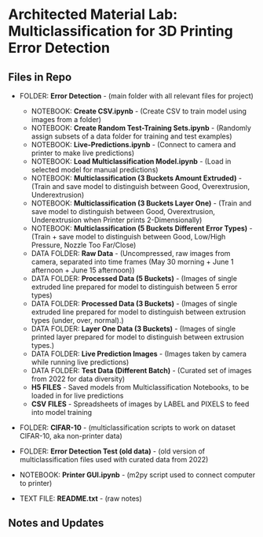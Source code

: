 # Architected Material Lab: Multiclassification for 3D Printing Error Detection 

## Files in Repo

- FOLDER: **Error Detection** - (main folder with all relevant files for project)
    - NOTEBOOK: **Create CSV.ipynb** - (Create CSV to train model using images from a folder)
    - NOTEBOOK: **Create Random Test-Training Sets.ipynb** - (Randomly assign subsets of a data folder for training and test examples)
    - NOTEBOOK: **Live-Predictions.ipynb** - (Connect to camera and printer to make live predictions)
    - NOTEBOOK: **Load Multiclassification Model.ipynb** - (Load in selected model for manual predictions)
    - NOTEBOOK: **Multiclassification (3 Buckets Amount Extruded)** - (Train and save model to distinguish between Good, Overextrusion, Underextrusion)
    - NOTEBOOK: **Multiclassification (3 Buckets Layer One)** - (Train and save model to distinguish between Good, Overextrusion, Underextrusion when Printer prints 2-Dimensionally)
    - NOTEBOOK: **Multiclassification (5 Buckets Different Error Types)** - (Train + save model to distinguish between Good, Low/High Pressure, Nozzle Too Far/Close)
    - DATA FOLDER: **Raw Data** - (Uncompressed, raw images from camera, separated into time frames (May 30 morning + June 1 afternoon + June 15 afternoon))
    - DATA FOLDER: **Processed Data (5 Buckets)** - (Images of single extruded line prepared for model to distinguish between 5 error types)
    - DATA FOLDER: **Processed Data (3 Buckets)** - (Images of single extruded line prepared for model to distinguish between extrusion types (under, over, normal).)
    - DATA FOLDER: **Layer One Data (3 Buckets)** - (Images of single printed layer prepared for model to distinguish between extrusion types.)
    - DATA FOLDER: **Live Prediction Images** - (Images taken by camera while running live predictions)
    - DATA FOLDER: **Test Data (Different Batch)** - (Curated set of images from 2022 for data diversity)
    - **H5 FILES** - Saved models from Multiclassification Notebooks, to be loaded in for live predictions
    - **CSV FILES** -  Spreadsheets of images by LABEL and PIXELS to feed into model training 

- FOLDER: **CIFAR-10** - (multiclassification scripts to work on dataset CIFAR-10, aka non-printer data)

- FOLDER: **Error Detection Test (old data)** - (old version of multiclassification files used with curated data from 2022)

- NOTEBOOK: **Printer GUI.ipynb** - (m2py script used to connect computer to printer)

- TEXT FILE: **README.txt** - (raw notes)

## Notes and Updates
